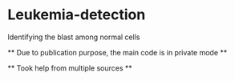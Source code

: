 # Leukemia-detection
Identifying the blast among normal cells 

** Due to publication purpose, the main code is in private mode **

** Took help from multiple sources **
